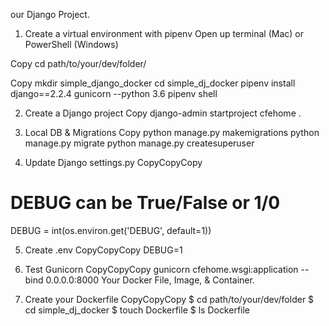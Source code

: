 our Django Project.
1. Create a virtual environment with pipenv
Open up terminal (Mac) or PowerShell (Windows)

Copy
cd path/to/your/dev/folder/

Copy
mkdir simple_django_docker
cd simple_dj_docker
pipenv install django==2.2.4 gunicorn --python 3.6
pipenv shell


2. Create a Django project
Copy
django-admin startproject cfehome .


3. Local DB & Migrations
Copy
python manage.py makemigrations
python manage.py migrate
python manage.py createsuperuser

4. Update Django settings.py
CopyCopyCopy
# DEBUG can be True/False or 1/0
DEBUG = int(os.environ.get('DEBUG', default=1)) 

5. Create .env
CopyCopyCopy
DEBUG=1

6. Test Gunicorn
CopyCopyCopy
gunicorn cfehome.wsgi:application --bind 0.0.0.0:8000
Your Docker File, Image, & Container.
1. Create your Dockerfile
CopyCopyCopy
$ cd path/to/your/dev/folder
$ cd simple_dj_docker
$ touch Dockerfile
$ ls
Dockerfile
